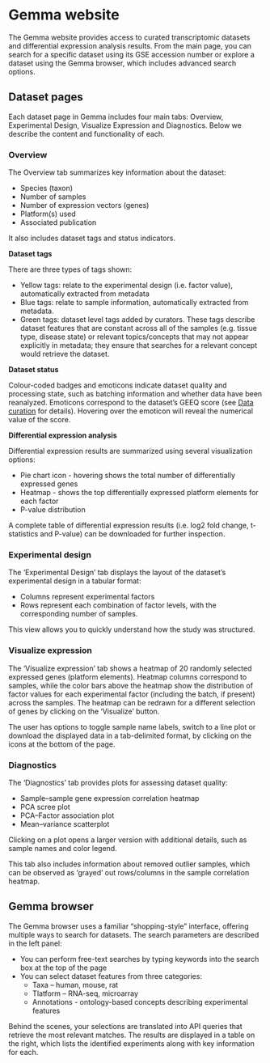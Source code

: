 # Gemma website

The Gemma website provides access to curated transcriptomic datasets and differential expression analysis results. From the main page, 
you can search for a specific dataset using its GSE accession number or explore a dataset using the Gemma browser, which includes advanced search options.

## Dataset pages

Each dataset page in Gemma includes four main tabs: Overview, Experimental Design, Visualize Expression and Diagnostics. Below we describe the content 
and functionality of each.

### Overview

The Overview tab summarizes key information about the dataset:

- Species (taxon)
- Number of samples
- Number of expression vectors (genes)
- Platform(s) used
- Associated publication

It also includes dataset tags and status indicators.

**Dataset tags**

There are three types of tags shown:
- Yellow tags: relate to the experimental design (i.e. factor value), automatically extracted from metadata
- Blue tags: relate to sample information, automatically extracted from metadata.
- Green tags: dataset level tags added by curators. These tags describe dataset features that are constant across all of the samples (e.g. tissue type, disease state) or relevant topics/concepts that may not appear explicitly in metadata; they ensure that searches for a relevant concept would retrieve the dataset.

**Dataset status**

Colour-coded badges and emoticons indicate dataset quality and processing state, such as batching information and whether data have been 
reanalyzed. Emoticons correspond to the dataset’s GEEQ score (see [Data curation](curation.md) for details). Hovering over the emoticon will reveal the numerical value of the score.

**Differential expression analysis**

Differential expression results are summarized using several visualization options:
- Pie chart icon - hovering shows the total number of differentially expressed genes
- Heatmap - shows the top differentially expressed platform elements for each factor
- P-value distribution  

A complete table of differential expression results (i.e. log2 fold change, t-statistics and P-value) can be downloaded for further inspection.

### Experimental design

The ‘Experimental Design’ tab displays the layout of the dataset’s experimental design in a tabular format:
- Columns represent experimental factors 
- Rows represent each combination of factor levels, with the corresponding number of samples.

This view allows you to quickly understand how the study was structured.

### Visualize expression

The ‘Visualize expression’ tab shows a heatmap of 20 randomly selected expressed genes (platform elements). Heatmap columns correspond to samples, 
while the color bars above the heatmap show the distribution of factor values for each experimental factor (including the batch, if present) across 
the samples. The heatmap can be redrawn for a different selection of genes by clicking on the ‘Visualize’ button. 

The user has options to toggle sample name labels, switch to a line plot or download the displayed data in a tab-delimited format, by clicking on 
the icons at the bottom of the page.

### Diagnostics

The ‘Diagnostics’ tab provides plots for assessing dataset quality:
- Sample–sample gene expression correlation heatmap
- PCA scree plot
- PCA–Factor association plot 
- Mean–variance scatterplot

Clicking on a plot opens a larger version with additional details, such as sample names and color legend.

This tab also includes information about removed outlier samples, which can be observed as ‘grayed’ out rows/columns in the sample correlation 
 heatmap.

## Gemma browser


The Gemma browser uses a familiar “shopping-style” interface, offering multiple ways to search for datasets. The search parameters are described 
in the left panel:
- You can perform free-text searches by typing keywords into the search box at the top of the page
- You can select dataset features from three categories:
  - Taxa – human, mouse, rat
  - Tlatform – RNA-seq, microarray
  - Annotations - ontology-based concepts describing experimental features

Behind the scenes, your selections are translated into API queries that retrieve the most relevant matches. The results are displayed in a table 
on the right, which lists the identified experiments along with key information for each. 


